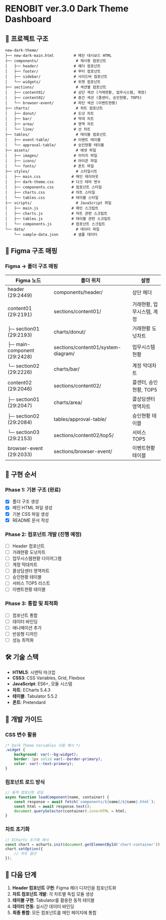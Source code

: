 # RENOBIT ver.3.0 Dark Theme Dashboard

## 📁 프로젝트 구조

```
new-dark-theme/
├── new-dark-main.html         # 메인 대시보드 HTML
├── components/                 # 재사용 컴포넌트
│   ├── header/                # 헤더 컴포넌트
│   ├── footer/                # 푸터 컴포넌트
│   ├── sidebar/               # 사이드바 컴포넌트
│   └── widgets/               # 위젯 컴포넌트
├── sections/                   # 섹션별 컴포넌트
│   ├── content01/             # 상단 섹션 (거래현황, 업무시스템, 계정)
│   ├── content02/             # 중간 섹션 (콜센터, 승인현황, TOP5)
│   └── browser-event/         # 하단 섹션 (이벤트현황)
├── charts/                     # 차트 컴포넌트
│   ├── donut/                 # 도넛 차트
│   ├── bar/                   # 막대 차트
│   ├── area/                  # 영역 차트
│   └── line/                  # 선 차트
├── tables/                     # 테이블 컴포넌트
│   ├── event-table/           # 이벤트 테이블
│   └── approval-table/        # 승인현황 테이블
├── assets/                     # 에셋 파일
│   ├── images/                # 이미지 파일
│   ├── icons/                 # 아이콘 파일
│   └── fonts/                 # 폰트 파일
├── styles/                     # 스타일시트
│   ├── main.css              # 메인 레이아웃
│   ├── dark-theme.css        # 다크 테마 변수
│   ├── components.css        # 컴포넌트 스타일
│   ├── charts.css            # 차트 스타일
│   └── tables.css            # 테이블 스타일
├── scripts/                    # JavaScript 파일
│   ├── main.js               # 메인 스크립트
│   ├── charts.js             # 차트 관련 스크립트
│   ├── tables.js             # 테이블 관련 스크립트
│   └── components.js         # 컴포넌트 스크립트
└── data/                       # 데이터 파일
    └── sample-data.json       # 샘플 데이터
```

## 🎨 Figma 구조 매핑

### Figma → 폴더 구조 매핑

| Figma 노드 | 폴더 위치 | 설명 |
|------------|----------|------|
| header (29:2449) | components/header/ | 상단 헤더 |
| content01 (29:2191) | sections/content01/ | 거래현황, 업무시스템, 계정 |
| ├─ section01 (29:2193) | charts/donut/ | 거래현황 도넛차트 |
| ├─ main-component (29:2428) | sections/content01/system-diagram/ | 업무시스템 현황 |
| └─ section02 (29:2226) | charts/bar/ | 계정 막대차트 |
| content02 (29:2046) | sections/content02/ | 콜센터, 승인현황, TOP5 |
| ├─ section01 (29:2047) | charts/area/ | 콜상담센터 영역차트 |
| ├─ section02 (29:2084) | tables/approval-table/ | 승인현황 테이블 |
| └─ section03 (29:2153) | sections/content02/top5/ | 서비스 TOP5 |
| browser-event (29:2033) | sections/browser-event/ | 이벤트현황 테이블 |

## 🚀 구현 순서

### Phase 1: 기본 구조 (완료)
- [x] 폴더 구조 생성
- [x] 메인 HTML 파일 생성
- [x] 기본 CSS 파일 생성
- [x] README 문서 작성

### Phase 2: 컴포넌트 개발 (진행 예정)
- [ ] Header 컴포넌트
- [ ] 거래현황 도넛차트
- [ ] 업무시스템현황 다이어그램
- [ ] 계정 막대차트
- [ ] 콜상담센터 영역차트
- [ ] 승인현황 테이블
- [ ] 서비스 TOP5 리스트
- [ ] 이벤트현황 테이블

### Phase 3: 통합 및 최적화
- [ ] 컴포넌트 통합
- [ ] 데이터 바인딩
- [ ] 애니메이션 추가
- [ ] 반응형 디자인
- [ ] 성능 최적화

## 🛠️ 기술 스택

- **HTML5**: 시맨틱 마크업
- **CSS3**: CSS Variables, Grid, Flexbox
- **JavaScript**: ES6+, 모듈 시스템
- **차트**: ECharts 5.4.3
- **테이블**: Tabulator 5.5.2
- **폰트**: Pretendard

## 📝 개발 가이드

### CSS 변수 활용
```css
/* Dark Theme Variables 사용 예시 */
.widget {
    background: var(--bg-widget);
    border: 1px solid var(--border-primary);
    color: var(--text-primary);
}
```

### 컴포넌트 로드 방식
```javascript
// 동적 컴포넌트 로딩
async function loadComponent(name, container) {
    const response = await fetch(`components/${name}/${name}.html`);
    const html = await response.text();
    document.querySelector(container).innerHTML = html;
}
```

### 차트 초기화
```javascript
// ECharts 초기화 예시
const chart = echarts.init(document.getElementById('chart-container'));
chart.setOption({
    // 차트 옵션
});
```

## 🎯 다음 단계

1. **Header 컴포넌트 구현**: Figma 헤더 디자인을 컴포넌트화
2. **차트 컴포넌트 개발**: 각 차트별 독립 모듈 생성
3. **테이블 구현**: Tabulator를 활용한 동적 테이블
4. **데이터 연동**: 실시간 데이터 바인딩
5. **최종 통합**: 모든 컴포넌트를 메인 페이지에 통합